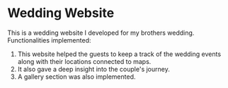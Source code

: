 # Wedding Website
This is a wedding website I developed for my brothers wedding.
Functionalities implemented:
1. This website helped the guests to keep a track of the wedding events along with their locations connected to maps. 
2. It also gave a deep insight into the couple's journey.
3. A gallery section was also implemented.
